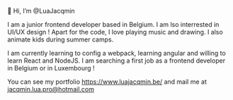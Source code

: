 👋 Hi, I’m @LuaJacqmin

I am a junior frontend developer based in Belgium. I am lso interrested in UI/UX design ! 
Apart for the code, I love playing music and drawing. I also animate kids during summer camps.

I am currently learning to config a webpack, learning angular and willing to learn React and NodeJS.
I am searching a first job as a frontend developer in Belgium or in Luxembourg !

You can see my portfolio https://www.luajacqmin.be/ and mail me at jacqmin.lua.pro@hotmail.com 


<!---
LuaJacqmin/LuaJacqmin is a ✨ special ✨ repository because its `README.md` (this file) appears on your GitHub profile.
You can click the Preview link to take a look at your changes.
--->
